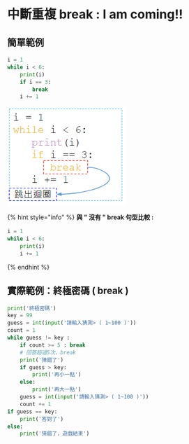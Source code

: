 # 中斷重複 break :  I am coming!!

## **簡單範例**

```python
i = 1
while i < 6:
	print(i)
	if i == 3:
		break
	i += 1
```

![](../../.gitbook/assets/image%20%2851%29.png)

{% hint style="info" %}
**與 " 沒有 " break 句型比較 :**

```python
i = 1
while i < 6:
	print(i)
	i += 1
```
{% endhint %}

## **實際範例：終極密碼 \( break \)**

```python
print('終極密碼')
key = 99
guess = int(input('請輸入猜測> ( 1~100 )'))
count = 1
while guess != key :
	if count >= 5 : break
	# 回答超過5次，break
	print('猜錯了')
	if guess > key:
		print('再小一點')
	else:
		print('再大一點')
	guess = int(input('請輸入猜測> ( 1~100 )'))
	count += 1
if guess == key:
	print('答對了')
else:
	print('猜錯了，遊戲結束')

```

